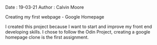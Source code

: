 Date : 19-03-21
Author : Calvin Moore

Creating my first webpage - Google Homepage

I created this project because I want to start and improve my front end developing skills. 
I chose to follow the Odin Project, creating a google homepage clone is the first assignment. 


